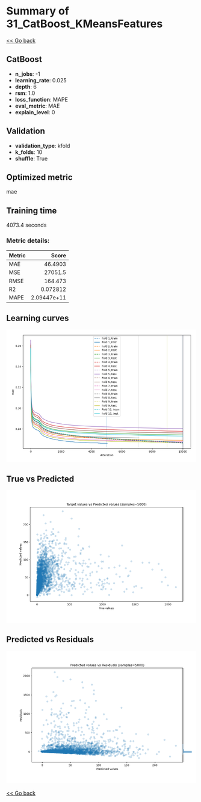 # Summary of 31_CatBoost_KMeansFeatures

[<< Go back](../README.md)


## CatBoost
- **n_jobs**: -1
- **learning_rate**: 0.025
- **depth**: 6
- **rsm**: 1.0
- **loss_function**: MAPE
- **eval_metric**: MAE
- **explain_level**: 0

## Validation
 - **validation_type**: kfold
 - **k_folds**: 10
 - **shuffle**: True

## Optimized metric
mae

## Training time

4073.4 seconds

### Metric details:
| Metric   |           Score |
|:---------|----------------:|
| MAE      |    46.4903      |
| MSE      | 27051.5         |
| RMSE     |   164.473       |
| R2       |     0.072812    |
| MAPE     |     2.09447e+11 |



## Learning curves
![Learning curves](learning_curves.png)
## True vs Predicted

![True vs Predicted](true_vs_predicted.png)


## Predicted vs Residuals

![Predicted vs Residuals](predicted_vs_residuals.png)



[<< Go back](../README.md)
